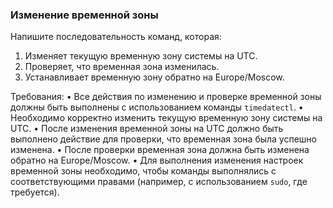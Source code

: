 
### Изменение временной зоны

Напишите последовательность команд, которая:
1. Изменяет текущую временную зону системы на UTC.
2. Проверяет, что временная зона изменилась.
3. Устанавливает временную зону обратно на Europe/Moscow.

Требования:
•	Все действия по изменению и проверке временной зоны должны быть выполнены с использованием команды `timedatectl`.
•	Необходимо корректно изменить текущую временную зону системы на UTC.
•	После изменения временной зоны на UTC должно быть выполнено действие для проверки, что временная зона была успешно изменена.
•	После проверки временная зона должна быть изменена обратно на Europe/Moscow.
•	Для выполнения изменения настроек временной зоны необходимо, чтобы команды выполнялись с соответствующими правами (например, с использованием `sudo`, где требуется).